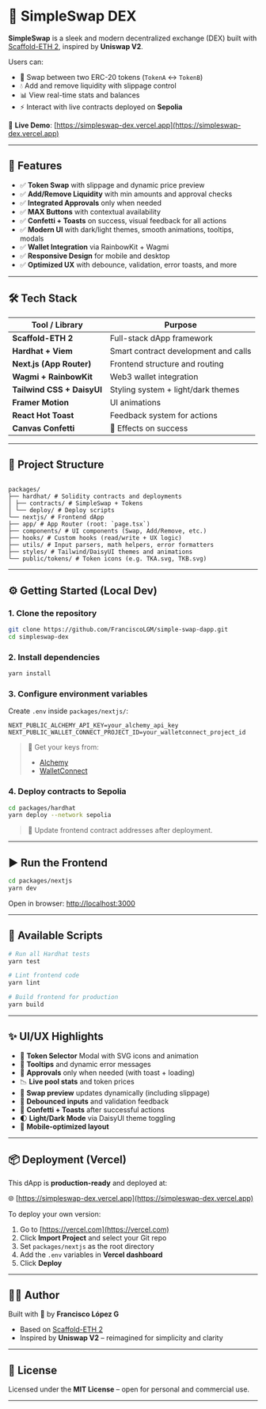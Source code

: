 # 🦄 SimpleSwap DEX

**SimpleSwap** is a sleek and modern decentralized exchange (DEX) built with [Scaffold-ETH 2](https://github.com/scaffold-eth/scaffold-eth-2), inspired by **Uniswap V2**.

Users can:

- 🔄 Swap between two ERC-20 tokens (`TokenA` ↔ `TokenB`)
- 💧 Add and remove liquidity with slippage control
- 📊 View real-time stats and balances
- ⚡ Interact with live contracts deployed on **Sepolia**

📍 **Live Demo**: [https://simpleswap-dex.vercel.app](https://simpleswap-dex.vercel.app)

---

## 🚀 Features

- ✅ **Token Swap** with slippage and dynamic price preview
- ✅ **Add/Remove Liquidity** with min amounts and approval checks
- ✅ **Integrated Approvals** only when needed
- ✅ **MAX Buttons** with contextual availability
- ✅ **Confetti + Toasts** on success, visual feedback for all actions
- ✅ **Modern UI** with dark/light themes, smooth animations, tooltips, modals
- ✅ **Wallet Integration** via RainbowKit + Wagmi
- ✅ **Responsive Design** for mobile and desktop
- ✅ **Optimized UX** with debounce, validation, error toasts, and more

---

## 🛠️ Tech Stack

| Tool / Library             | Purpose                              |
| -------------------------- | ------------------------------------ |
| **Scaffold-ETH 2**         | Full-stack dApp framework            |
| **Hardhat + Viem**         | Smart contract development and calls |
| **Next.js (App Router)**   | Frontend structure and routing       |
| **Wagmi + RainbowKit**     | Web3 wallet integration              |
| **Tailwind CSS + DaisyUI** | Styling system + light/dark themes   |
| **Framer Motion**          | UI animations                        |
| **React Hot Toast**        | Feedback system for actions          |
| **Canvas Confetti**        | 🎉 Effects on success                |

---

## 📁 Project Structure

```

packages/
├── hardhat/ # Solidity contracts and deployments
│ ├── contracts/ # SimpleSwap + Tokens
│ └── deploy/ # Deploy scripts
└── nextjs/ # Frontend dApp
├── app/ # App Router (root: `page.tsx`)
├── components/ # UI components (Swap, Add/Remove, etc.)
├── hooks/ # Custom hooks (read/write + UX logic)
├── utils/ # Input parsers, math helpers, error formatters
├── styles/ # Tailwind/DaisyUI themes and animations
└── public/tokens/ # Token icons (e.g. TKA.svg, TKB.svg)

```

---

## ⚙️ Getting Started (Local Dev)

### 1. Clone the repository

```bash
git clone https://github.com/FranciscoLGM/simple-swap-dapp.git
cd simpleswap-dex
```

### 2. Install dependencies

```bash
yarn install
```

### 3. Configure environment variables

Create `.env` inside `packages/nextjs/`:

```env
NEXT_PUBLIC_ALCHEMY_API_KEY=your_alchemy_api_key
NEXT_PUBLIC_WALLET_CONNECT_PROJECT_ID=your_walletconnect_project_id
```

> 🔑 Get your keys from:
>
> - [Alchemy](https://dashboard.alchemy.com)
> - [WalletConnect](https://cloud.walletconnect.com)

### 4. Deploy contracts to Sepolia

```bash
cd packages/hardhat
yarn deploy --network sepolia
```

> 🔄 Update frontend contract addresses after deployment.

---

## ▶️ Run the Frontend

```bash
cd packages/nextjs
yarn dev
```

Open in browser: [http://localhost:3000](http://localhost:3000)

---

## 🧪 Available Scripts

```bash
# Run all Hardhat tests
yarn test

# Lint frontend code
yarn lint

# Build frontend for production
yarn build
```

---

## ✨ UI/UX Highlights

- 🧿 **Token Selector** Modal with SVG icons and animation
- 💬 **Tooltips** and dynamic error messages
- 🔐 **Approvals** only when needed (with toast + loading)
- 📉 **Live pool stats** and token prices
- 🔄 **Swap preview** updates dynamically (including slippage)
- 🧠 **Debounced inputs** and validation feedback
- 🎉 **Confetti + Toasts** after successful actions
- 🌓 **Light/Dark Mode** via DaisyUI theme toggling
- 📱 **Mobile-optimized layout**

---

## 📦 Deployment (Vercel)

This dApp is **production-ready** and deployed at:

🌐 [https://simpleswap-dex.vercel.app](https://simpleswap-dex.vercel.app)

To deploy your own version:

1. Go to [https://vercel.com](https://vercel.com)
2. Click **Import Project** and select your Git repo
3. Set `packages/nextjs` as the root directory
4. Add the `.env` variables in **Vercel dashboard**
5. Click **Deploy**

---

## 🙋‍♂️ Author

Built with 💜 by **Francisco López G**

- Based on [Scaffold-ETH 2](https://github.com/scaffold-eth/scaffold-eth-2)
- Inspired by **Uniswap V2** – reimagined for simplicity and clarity

---

## 📄 License

Licensed under the **MIT License** – open for personal and commercial use.

---
